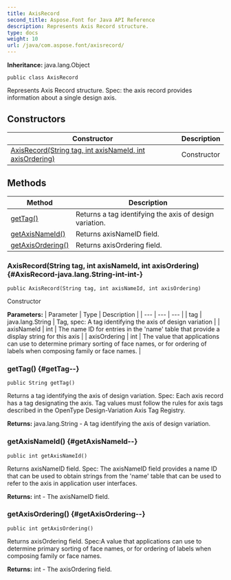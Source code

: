 ```yaml
---
title: AxisRecord
second_title: Aspose.Font for Java API Reference
description: Represents Axis Record structure.
type: docs
weight: 10
url: /java/com.aspose.font/axisrecord/
---
```

**Inheritance:**
java.lang.Object
```
public class AxisRecord
```

Represents Axis Record structure. Spec: the axis record provides information about a single design axis.
## Constructors

| Constructor | Description |
| --- | --- |
| [AxisRecord(String tag, int axisNameId, int axisOrdering)](#AxisRecord-java.lang.String-int-int-) | Constructor |
## Methods

| Method | Description |
| --- | --- |
| [getTag()](#getTag--) | Returns a tag identifying the axis of design variation. |
| [getAxisNameId()](#getAxisNameId--) | Returns axisNameID field. |
| [getAxisOrdering()](#getAxisOrdering--) | Returns axisOrdering field. |
### AxisRecord(String tag, int axisNameId, int axisOrdering) {#AxisRecord-java.lang.String-int-int-}
```
public AxisRecord(String tag, int axisNameId, int axisOrdering)
```


Constructor

**Parameters:**
| Parameter | Type | Description |
| --- | --- | --- |
| tag | java.lang.String | Tag, spec: A tag identifying the axis of design variation |
| axisNameId | int | The name ID for entries in the 'name' table that provide a display string for this axis |
| axisOrdering | int | The value that applications can use to determine primary sorting of face names, or for ordering of labels when composing family or face names. |

### getTag() {#getTag--}
```
public String getTag()
```


Returns a tag identifying the axis of design variation. Spec: Each axis record has a tag designating the axis. Tag values must follow the rules for axis tags described in the OpenType Design-Variation Axis Tag Registry.

**Returns:**
java.lang.String - A tag identifying the axis of design variation.
### getAxisNameId() {#getAxisNameId--}
```
public int getAxisNameId()
```


Returns axisNameID field. Spec: The axisNameID field provides a name ID that can be used to obtain strings from the 'name' table that can be used to refer to the axis in application user interfaces.

**Returns:**
int - The axisNameID field.
### getAxisOrdering() {#getAxisOrdering--}
```
public int getAxisOrdering()
```


Returns axisOrdering field. Spec:A value that applications can use to determine primary sorting of face names, or for ordering of labels when composing family or face names.

**Returns:**
int - The axisOrdering field.
